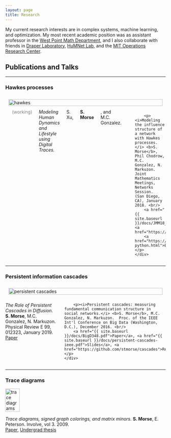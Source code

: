 ```yaml
---
layout: page
title: Research
---
```


My current research interests are in complex systems, machine learning, and optimization.  My most recent academic position was as assistant professor in the [West Point Math Department](https://www.usma.edu/math/SitePages/Math.aspx), and I also collaborate with friends in [Draper Laboratory](http://www.draper.com), [HuMNet Lab](http://humnetlab.mit.edu), and the [MIT Operations Research Center](https://orc.mit.edu).


## Publications and Talks

<hr>

### Hawkes processes

<div class="row">
    <div class="four columns">
        <img style="padding: 10px; float: center;" width="100%" src="{{ site.baseurl }}/images/example_multivar.png" alt="hawkes">
    </div>
    <div class="eight columns">
        <p><div style="color: gray">(working)</div> <i>Modeling Human Dynamics and Lifestyle using Digital Traces.</i> S. Xu, <b>S. Morse</b>, and M.C. Gonzalez.</p>

        <p><i>Modeling the influence structure of a network with Hawkes processes.</i> <b>S. Morse</b>, Phil Chodrow, M.C. Gonzalez, N. Markuzon.  Joint Mathematics Meetings, Networks Session.  (San Diego, CA), January 2018. <br/> 
        <a href="{{ site.baseurl }}/docs/JMM18_slides.pdf">Slides</a>,  <a href="https://github.com/stmorse/hawkes">Repo</a>,
        <a href="https://stmorse.github.io/journal/Hawkes-python.html">Blog</a></p>
    </div>
</div>

<hr>

### Persistent information cascades

<div class="row">
    <div class="four columns">
        <img style="padding: 10px; float: center;" width="100%" src="{{ site.baseurl }}/images/persistent.png" alt="persistent cascades">
    </div>
    <div class="eight columns">
        <p><i>The Role of Persistent Cascades in Diffusion.</i>  <b>S. Morse</b>, M.C. Gonzalez, N. Markuzon.  Physical Review E 99, 012323, January 2019. <br/>
        <a href="{{ site.baseurl }}/docs/BigD348.pdf">Paper</a></p> 

        <p><i>Persistent cascades: measuring fundamental communication structure in social networks.</i> <b>S. Morse</b>, M.C. Gonzalez, N. Markuzon.  Proc. of the IEEE Int'l Conference on Big Data (Washington, D.C.), December 2016. <br/>
        <a href="{{ site.baseurl }}/docs/BigD348.pdf">Paper</a>, <a href="{{ site.baseurl }}/docs/persistent-cascades-ieee.pdf">Slides</a>, <a href="https://github.com/stmorse/cascades">Repo</a></p>  
    </div>
</div>


<hr>

### Trace diagrams

<div class="row">
    <div class="four columns">
        <img style="padding: 0 30px 0 0; float: left;" width="30%" src="{{ site.baseurl }}/images/diagrams.png" alt="trace diagrams">
    </div>
    <div class="eight columns">
        <p> <i>Trace diagrams, signed graph colorings, and matrix minors.</i> <b>S. Morse</b>, E. Peterson. Involve, vol 3. 2009. <br/>
        <a href="{{ site.baseurl }}/docs/tracediagrams.pdf">Paper</a>, <a href="{{ site.baseurl }}/docs/mainthesis.pdf">Undergrad thesis</a></p>
    </div>
</div>

